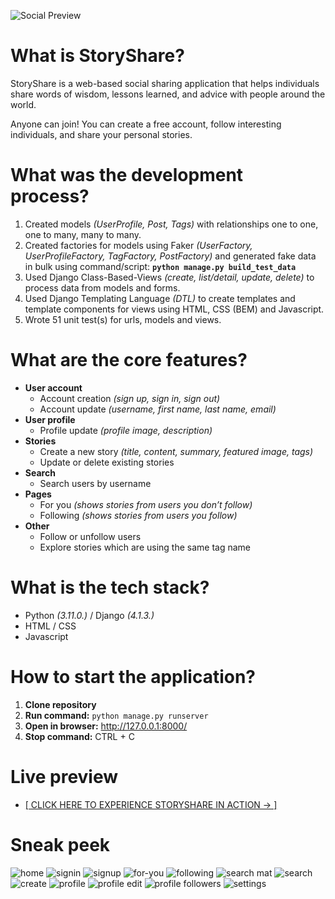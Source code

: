 ![Social Preview](https://user-images.githubusercontent.com/57192709/226341894-4f2a6562-a40e-4b18-b07c-b80f2631556e.png)

# What is StoryShare?
StoryShare is a web-based social sharing application that helps individuals share words of wisdom, lessons learned, and advice with people around the world. 

Anyone can join! You can create a free account, follow interesting individuals, and share your personal stories.

# What was the development process?
1. Created models *(UserProfile, Post, Tags)* with relationships one to one, one to many, many to many.
2. Created factories for models using Faker *(UserFactory, UserProfileFactory, TagFactory, PostFactory)* and generated fake data in bulk using command/script: **`python manage.py build_test_data`**
3. Used Django Class-Based-Views *(create, list/detail, update, delete)* to process data from models and forms.
4. Used Django Templating Language *(DTL)* to create templates and template components for views using HTML, CSS (BEM) and Javascript.
5. Wrote 51 unit test(s) for urls, models and views.

# What are the core features?

- **User account**
    - Account creation *(sign up, sign in, sign out)*
    - Account update *(username, first name, last name, email)*
- **User profile**
    - Profile update *(profile image, description)*
- **Stories**
    - Create a new story *(title, content, summary, featured image, tags)*
    - Update or delete existing stories
- **Search**
    - Search users by username
- **Pages**
    - For you *(shows stories from users you don’t follow)*
    - Following *(shows stories from users you follow)*
- **Other**
    - Follow or unfollow users
    - Explore stories which are using the same tag name

# What is the tech stack?

- Python *(3.11.0.)* / Django *(4.1.3.)*
- HTML / CSS
- Javascript

# How to start the application?

1. **Clone repository**
2. **Run command:** `python manage.py runserver`
3. **Open in browser:** http://127.0.0.1:8000/
4. **Stop command:** CTRL + C

# Live preview
- [[ CLICK HERE TO EXPERIENCE STORYSHARE IN ACTION → ]](https://mateoniksic.pythonanywhere.com/)

# Sneak peek
![home](https://user-images.githubusercontent.com/57192709/226345535-bdb520bd-3841-4100-b867-77bcad73158a.png)
![signin](https://user-images.githubusercontent.com/57192709/226345542-4277448e-5f1a-43e9-a6b2-d81fd25b5370.png)
![signup](https://user-images.githubusercontent.com/57192709/226345552-94d40a09-067a-4e28-9085-f26899d7c0a4.png)
![for-you](https://user-images.githubusercontent.com/57192709/226345567-c33e751c-832d-453e-8a0f-5271a8a51826.png)
![following](https://user-images.githubusercontent.com/57192709/226345576-b6e6bb04-a011-41fd-a9b4-76f86e7dc0f3.PNG)
![search mat](https://user-images.githubusercontent.com/57192709/226345614-4cdd9cdb-d75f-4f03-99cf-0941fd2ac124.PNG)
![search](https://user-images.githubusercontent.com/57192709/226345664-598bb279-8b00-491c-934f-856b6b1b86e6.PNG)
![create](https://user-images.githubusercontent.com/57192709/226345690-c1a7f72f-a24b-4639-a511-573e5d49c95f.PNG)
![profile](https://user-images.githubusercontent.com/57192709/226345708-a554d589-6be0-4917-9caf-45fa811a9432.PNG)
![profile edit](https://user-images.githubusercontent.com/57192709/226345726-2a370709-539c-4f48-ad7d-887c6c51612a.PNG)
![profile followers](https://user-images.githubusercontent.com/57192709/226345736-63e4f32b-8b1c-4cff-b5fe-bd707d599601.PNG)
![settings](https://user-images.githubusercontent.com/57192709/226345753-1ba02ff7-112f-422c-82f7-9d563f31d017.PNG)

